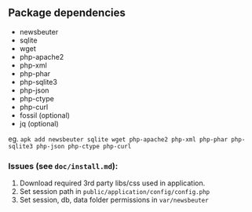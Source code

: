 
## Package dependencies

* newsbeuter
* sqlite
* wget
* php-apache2
* php-xml
* php-phar
* php-sqlite3
* php-json
* php-ctype
* php-curl
* fossil (optional)
* jq (optional)

eg.
`apk add newsbeuter sqlite wget php-apache2 php-xml php-phar php-sqlite3 php-json php-ctype php-curl`

### Issues (see `doc/install.md`):
1. Download required 3rd party libs/css used in application.
2. Set session path in `public/application/config/config.php`
3. Set session, db, data folder permissions in `var/newsbeuter`

